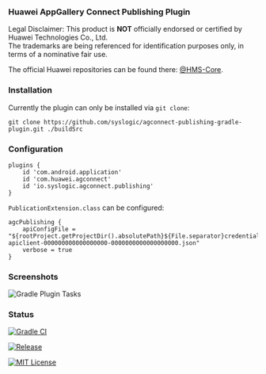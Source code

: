 ### Huawei AppGallery Connect Publishing Plugin

Legal Disclaimer: This product is **NOT** officially endorsed or certified by Huawei Technologies Co., Ltd.<br/>
The trademarks are being referenced for identification purposes only, in terms of a nominative fair use.

The official Huawei repositories can be found there: [@HMS-Core](https://github.com/orgs/HMS-Core/repositories).


### Installation

Currently the plugin can only be installed via `git clone`:

    git clone https://github.com/syslogic/agconnect-publishing-gradle-plugin.git ./buildSrc

### Configuration

````
plugins {
    id 'com.android.application'
    id 'com.huawei.agconnect'
    id 'io.syslogic.agconnect.publishing'
}
````

`PublicationExtension.class` can be configured:

````
agcPublishing {
    apiConfigFile = "${rootProject.getProjectDir().absolutePath}${File.separator}credentials${File.separator}agc-apiclient-000000000000000000-0000000000000000000.json"
    verbose = true
}
````

### Screenshots

![Gradle Plugin Tasks](https://raw.githubusercontent.com/syslogic/agconnect-publishing-gradle-plugin/master/screenshots/screenshot_01.png)

### Status

[![Gradle CI](https://github.com/syslogic/agconnect-publishing-gradle-plugin/actions/workflows/gradle.yml/badge.svg)](https://github.com/syslogic/agconnect-publishing-gradle-plugin/actions/workflows/gradle.yml)

[![Release](https://jitpack.io/v/syslogic/agconnect-publishing-gradle-plugin.svg)](https://jitpack.io/#io.syslogic/agconnect-publishing-gradle-plugin)

[![MIT License](https://img.shields.io/github/license/syslogic/agconnect-publishing-gradle-plugin)](https://github.com/syslogic/agconnect-publishing-gradle-plugin/blob/master/LICENSE)
